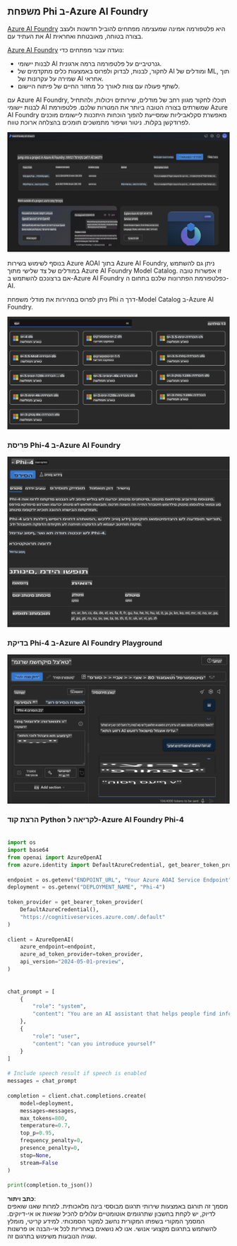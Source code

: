 ## משפחת Phi ב-Azure AI Foundry

[Azure AI Foundry](https://ai.azure.com) היא פלטפורמה אמינה שמעצימה מפתחים להוביל חדשנות ולעצב את העתיד עם AI בצורה בטוחה, מאובטחת ואחראית.

[Azure AI Foundry](https://ai.azure.com) נועדה עבור מפתחים כדי:

- לבנות יישומי AI גנרטיביים על פלטפורמה ברמה ארגונית.
- לחקור, לבנות, לבדוק ולפרוס באמצעות כלים מתקדמים של AI ומודלים של ML, תוך שמירה על עקרונות של AI אחראי.
- לשתף פעולה עם צוות לאורך כל מחזור החיים של פיתוח היישום.

עם Azure AI Foundry, תוכלו לחקור מגוון רחב של מודלים, שירותים ויכולות, ולהתחיל לבנות יישומי AI שמשרתים בצורה הטובה ביותר את המטרות שלכם. פלטפורמת Azure AI Foundry מאפשרת סקלאביליות שמסייעת להפוך הוכחות היתכנות ליישומים מוכנים לפרודקשן בקלות. ניטור ושיפור מתמשכים תומכים בהצלחה ארוכת טווח.

![portal](../../../../../translated_images/AIFoundryPorral.68f0acc7d5f47991d90f78fd199beb1123941bba27c39effe55ebfc1d07f114c.he.png)

בנוסף לשימוש בשירות Azure AOAI בתוך Azure AI Foundry, ניתן גם להשתמש במודלים של צד שלישי מתוך Azure AI Foundry Model Catalog. זו אפשרות טובה אם ברצונכם להשתמש ב-Azure AI Foundry כפלטפורמת הפתרונות שלכם בתחום ה-AI.

ניתן לפרוס במהירות את מודלי משפחת Phi דרך ה-Model Catalog ב-Azure AI Foundry.

![ModelCatalog](../../../../../translated_images/AIFoundryModelCatalog.65aadf44c7a47e16a745104efa3ca2b49580c7be190f901a3da6d6533fc37b07.he.png)

### **פריסת Phi-4 ב-Azure AI Foundry**

![Phi4](../../../../../translated_images/AIFoundryPhi4.dd27d994739126af80d23e8ec9d3bfd7e6b518d3993aa729fdd4c26e1add8d35.he.png)

### **בדיקת Phi-4 ב-Azure AI Foundry Playground**

![Playground](../../../../../translated_images/AIFoundryPlayground.11365174557f8eac71ce4d439d344dd767a1b04701e9ffe73642feefb099188d.he.png)

### **הרצת קוד Python לקריאה ל-Azure AI Foundry Phi-4**

```python

import os  
import base64
from openai import AzureOpenAI  
from azure.identity import DefaultAzureCredential, get_bearer_token_provider  
        
endpoint = os.getenv("ENDPOINT_URL", "Your Azure AOAI Service Endpoint")  
deployment = os.getenv("DEPLOYMENT_NAME", "Phi-4")  
      
token_provider = get_bearer_token_provider(  
    DefaultAzureCredential(),  
    "https://cognitiveservices.azure.com/.default"  
)  
  
client = AzureOpenAI(  
    azure_endpoint=endpoint,  
    azure_ad_token_provider=token_provider,  
    api_version="2024-05-01-preview",  
)  
  

chat_prompt = [
    {
        "role": "system",
        "content": "You are an AI assistant that helps people find information."
    },
    {
        "role": "user",
        "content": "can you introduce yourself"
    }
] 
    
# Include speech result if speech is enabled  
messages = chat_prompt 

completion = client.chat.completions.create(  
    model=deployment,  
    messages=messages,
    max_tokens=800,  
    temperature=0.7,  
    top_p=0.95,  
    frequency_penalty=0,  
    presence_penalty=0,
    stop=None,  
    stream=False  
)  
  
print(completion.to_json())  

```

**כתב ויתור**:  
מסמך זה תורגם באמצעות שירותי תרגום מבוססי בינה מלאכותית. למרות שאנו שואפים לדיוק, יש לקחת בחשבון שתרגומים אוטומטיים עלולים להכיל שגיאות או אי-דיוקים. המסמך המקורי בשפתו המקורית נחשב למקור הסמכותי. למידע קריטי, מומלץ להשתמש בתרגום מקצועי אנושי. אנו לא נושאים באחריות לכל אי-הבנה או פרשנות שגויה הנובעות משימוש בתרגום זה.